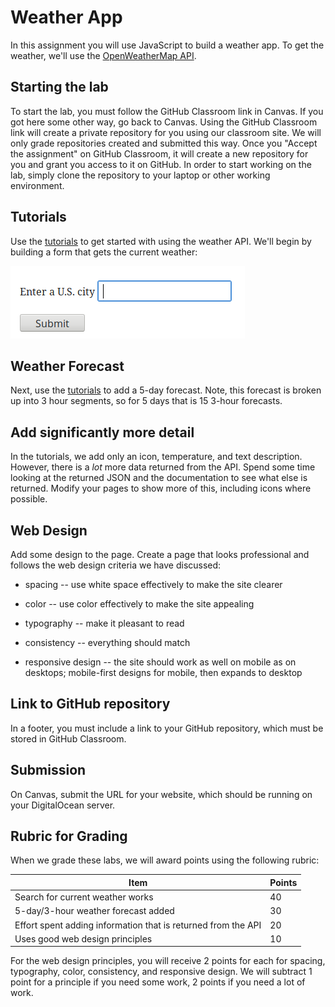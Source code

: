 # Weather App

In this assignment you will use JavaScript to build a weather app.  To
get the weather, we'll use the [OpenWeatherMap
API](https://openweathermap.org/api).

## Starting the lab

To start the lab, you must follow the GitHub Classroom link in Canvas. If you got here some other way, go back to Canvas. Using the GitHub Classroom link will create a private repository for you using our classroom site. We will only grade repositories created and submitted this way.
Once you "Accept the assignment" on GitHub Classroom, it will create a
new repository for you and grant you access to it on GitHub. In order
to start working on the lab, simply clone the repository to your
laptop or other working environment.

## Tutorials

Use the [tutorials](/tutorials/README.md)
to get started with using the weather API. We'll begin by
building a form that gets the current weather:

![weather form](images/weatherForm.png)

## Weather Forecast

Next, use the [tutorials](/tutorials/README.md) to add a 5-day forecast. Note, this forecast is broken up into 3 hour segments, so for 5 days that is 15 3-hour forecasts.

## Add significantly more detail

In the tutorials, we add only an icon, temperature, and text description.
However, there is a *lot* more data returned from the API. Spend some time looking at the returned JSON
and the documentation to see what else is returned. Modify your pages to show more of this, including icons where possible.

## Web Design

Add some design to the page. Create a page that looks professional and
follows the web design criteria we have discussed:

* spacing -- use white space effectively to make the site clearer

* color -- use color effectively to make the site appealing

* typography -- make it pleasant to read

* consistency -- everything should match

* responsive design -- the site should work as well on mobile as on desktops; mobile-first designs for mobile, then expands to desktop

## Link to GitHub repository

In a footer, you must include a link to your GitHub repository, which must be
stored in GitHub Classroom.

## Submission

On Canvas, submit the URL for your website, which should be running on
your DigitalOcean server.

## Rubric for Grading

When we grade these labs, we will award points using the following
rubric:

Item | Points
--- | ---
Search for current weather works | 40
5-day/3-hour weather forecast added  | 30
Effort spent adding information that is returned from the API | 20
Uses good web design principles | 10

For the web design principles, you will receive 2 points for each for
spacing, typography, color, consistency, and responsive design. We
will subtract 1 point for a principle if you need some work, 2 points
if you need a lot of work.
